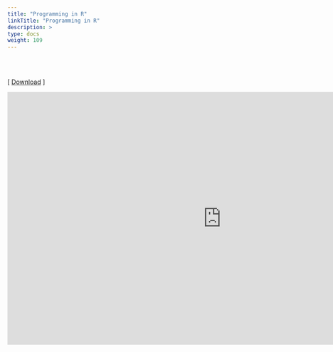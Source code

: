 ```yaml
---
title: "Programming in R"
linkTitle: "Programming in R"
description: >
type: docs
weight: 109
---
```


<br></br>

[ [Download](https://docs.google.com/presentation/d/1fzIW9zKZujZGvahKoaEfNeap2BQo7p_pEiB0vTkkeos/edit#slide=id.g11fad534811_0_85) ]

<iframe src="https://docs.google.com/presentation/d/e/2PACX-1vRnLUkws2xSv8O1wPmxvr7D0rFhSqHxYRsJ3e750fohpyQpCGcp4dIIEh_HKXqaOFYSbAyNFQS_VG8n/embed?start=false&loop=false&delayms=60000" frameborder="0" width="960" height="569" allowfullscreen="true" mozallowfullscreen="true" webkitallowfullscreen="true"></iframe>





